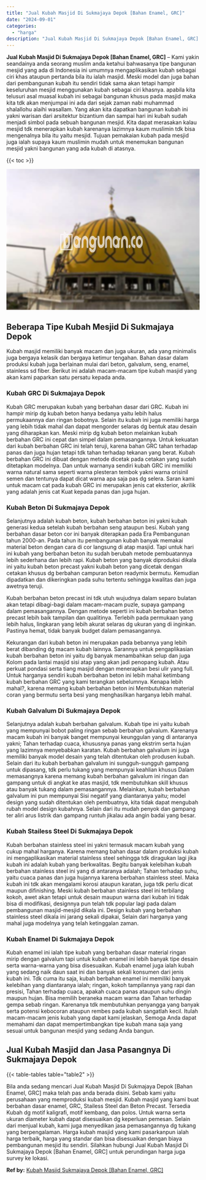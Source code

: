 ```yaml
---
title: "Jual Kubah Masjid Di Sukmajaya Depok [Bahan Enamel, GRC]"
date: "2024-09-01"
categories: 
  - "harga"
description: "Jual Kubah Masjid Di Sukmajaya Depok [Bahan Enamel, GRC]. Bila anda sedang mencari Jual Kubah Masjid Di Sukmajaya Depok [Bahan Enamel, GRC] maka telah pas..."
---
```


**Jual Kubah Masjid Di Sukmajaya Depok \[Bahan Enamel, GRC\]** – Kami yakin seandainya anda seorang muslim anda ketahui bahwasanya tipe bangunan mesjid yang ada di Indonesia ini umumnya mengaplikasikan kubah sebagai ciri khas ataupun pertanda bila itu ialah masjid. Meski model dan juga bahan dari pembangunan kubah itu sendiri tidak sama akan tetapi hampir keseluruhan mesjid menggunakan kubah sebagai ciri khasnya. apabila kita telusuri asal muasal kubah ini sebagai bangunan khusus pada masjid maka kita tdk akan menjumpai ini ada dari sejak zaman nabi muhammad shalallohu alaihi wasallam. Yang akan kita dapatkan bangunan kubah ini yakni warisan dari arsitektur bizantium dan sampai hari ini kubah sudah menjadi simbol pada sebuah bangunan mesjid. Kita dapat merasakan kalau mesjid tdk menerapkan kubah karenanya lazimnya kaum muslimin tdk bisa mengenalnya bila itu yaitu mesjid. Tujuan pemakaian kubah pada mesjid juga ialah supaya kaum muslimin mudah untuk menemukan bangunan mesjid yakni bangunan yang ada kubah di atasnya.

{{< toc >}}

![Jual Kubah Masjid Di Sukmajaya Depok [Bahan Enamel, GRC]](/images/jual-kubah-masjid-39.png)

## Beberapa Tipe Kubah Mesjid Di Sukmajaya Depok

Kubah masjid memiliki banyak macam dan juga ukuran, ada yang minimalis juga bergaya kelasik dan bergaya ketimur tengahan. Bahan dasar dalam produksi kubah juga berlainan mulai dari beton, galvalum, seng, enamel, stainless sd fiber. Berikut ini adalah macam-macam tipe kubah masjid yang akan kami paparkan satu persatu kepada anda.

### Kubah GRC Di Sukmajaya Depok

Kubah GRC merupakan kubah yang berbahan dasar dari GRC. Kubah ini hampir mirip dg kubah beton hanya bedanya yaitu lebih halus permukaannya dan ringan bobotnya. Selain itu kubah ini juga memiliki harga yang lebih tidak mahal dan dapat mengorder selaras dg bentuk atau desain yang diharapkan kan. Meski mirip dg kubah beton melainkan kubah berbahan GRC ini cepat dan simpel dalam pemasangannya. Untuk kekuatan dari kubah berbahan GRC ini telah teruji, karena bahan GRC tahan terhadap panas dan juga hujan tetapi tdk tahan terhadap tekanan yang berat. Kubah berbahan GRC ini dibuat dengan metode dicetak pada cetakan yang sudah ditetapkan modelnya. Dan untuk warnanya sendiri kubah GRC ini memiliki warna natural sama seperti warna plesteran tembok yakni warna orisinil semen dan tentunya dapat dicat warna apa saja pas dg selera. Saran kami untuk macam cat pada kubah GRC ini merupakan jenis cat eksterior, akrilik yang adalah jenis cat Kuat kepada panas dan juga hujan.

### Kubah Beton Di Sukmajaya Depok

Selanjutnya adalah kubah beton, kubah berbahan beton ini yakni kubah generasi kedua setelah kubah berbahan seng ataupun besi. Kubah yang berbahan dasar beton cor ini banyak diterapkan pada Era Pembangunan tahun 2000-an. Pada tahun itu pembangunan kubah banyak memakai material beton dengan cara di cor langsung di atap masjid. Tapi untuk hari ini kubah yang berbahan beton itu sudah berubah metode pembuatannya lebih sederhana dan lebih rapi. Kubah beton yang banyak diproduksi dikala ini yaitu kubah beton precast yakni kubah beton yang dicetak dengan cetakan khusus dg berbahan campuran beton readymix bermutu. Kemudian dipadatkan dan dikeringkan pada suhu tertentu sehingga kwalitas dan juga awetnya teruji.

Kubah berbahan beton precast ini tdk utuh wujudnya dalam separo bulatan akan tetapi dibagi-bagi dalam macam-macam puzle, supaya gampang dalam pemasangannya. Dengan metode seperti ini kubah berbahan beton precast lebih baik tampilan dan qualitinya. Terlebih pada permukaan yang lebih halus, lingkaran yang lebih akurat selaras dg ukuran yang di inginkan. Pastinya hemat, tidak banyak budget dalam pemasangannya.

Kekurangan dari kubah beton ini merupakan pada bebannya yang lebih berat dibanding dg macam kubah lainnya. Sarannya untuk pengaplikasian kubah berbahan beton ini yaitu dg banyak menambahkan selup dan juga Kolom pada lantai masjid sisi atap yang akan jadi penopang kubah. Atau perkuat pondasi serta tiang masjid dengan menerapkan besi ulir yang full. Untuk harganya sendiri kubah berbahan beton ini lebih mahal ketimbang kubah berbahan GRC yang kami terangkan sebelumnya. Kenapa lebih mahal?, karena memang kubah berbahan beton ini Membutuhkan material coran yang bermutu serta besi yang menghasilkan harganya lebih mahal.

### Kubah Galvalum Di Sukmajaya Depok

Selanjutnya adalah kubah berbahan galvalum. Kubah tipe ini yaitu kubah yang mempunyai bobot paling ringan sebab berbahan galvalum. Karenanya macam kubah ini banyak banget mempunyai keunggulan yang di antaranya yakni; Tahan terhadap cuaca, khususnya panas yang ekstrim serta hujan yang lazimnya menyebabkan karatan. Kubah berbahan galvalum ini juga memiliki banyak model desain yang telah ditentukan oleh produsen kubah. Selain dari itu kubah berbahan galvalum ini sungguh-sungguh gampang untuk dipasang, tdk perlu tukang yang mempunyai keahlian khusus Dalam memasangnya karena memang kubah berbahan galvalum ini ringan dan gampang untuk di angkat ke atas masjid, tdk membutuhkan skill khusus atau banyak tukang dalam pemasangannya. Melainkan, kubah berbahan galvalum ini pun mempunyai Sisi negatif yang diantaranya yaitu; model design yang sudah ditentukan oleh pembuatnya, kita tidak dapat mengubah rubah model design kubahnya. Selain dari itu mudah penyok dan gampang ter aliri arus listrik dan gampang runtuh jikalau ada angin badai yang besar.

### Kubah Stailess Steel Di Sukmajaya Depok

Kubah berbahan stainless steel ini yakni termasuk macam kubah yang cukup mahal harganya. Karena memang bahan dasar dalam produksi kubah ini mengaplikasikan material stainless steel sehingga tdk diragukan lagi jika kubah ini adalah kubah yang berkwalitas. Begitu banyak kelebihan kubah berbahan stainless steel ini yang di antaranya adalah; Tahan terhadap suhu, yaitu cuaca panas dan juga hujannya karena berbahan stainless steel. Maka kubah ini tdk akan mengalami korosi ataupun karatan, juga tdk perlu dicat maupun difinishing. Meski kubah berbahan stainless steel ini terbilang kokoh, awet akan tetapi untuk desain maupun warna dari kubah ini tidak bisa di modifikasi, designnya pun telah tdk popular lagi pada dalam pembangunan masjid-mesjid dikala ini. Design kubah yang berbahan stainless steel dikala ini jarang sekali dipakai, Selain dari harganya yang mahal juga modelnya yang telah ketinggalan zaman.

### Kubah Enamel Di Sukmajaya Depok

Kubah enamel ini ialah tipe kubah yang berbahan dasar material ringan mirip dengan galvalum tapi untuk kubah enamel ini lebih banyak tipe desain serta warna-warna yang bisa disesuaikan. Kubah enamel juga ialah kubah yang sedang naik daun saat ini dan banyak sekali konsumen dari jenis kubah ini. Tdk cuma itu saja, kubah berbahan enamel ini memiliki banyak kelebihan yang diantaranya ialah; ringan, kokoh tampilannya yang rapi dan presisi, Tahan terhadap cuaca, apakah cuaca panas ataupun suhu dingin maupun hujan. Bisa memilih beraneka macam warna dan Tahan terhadap gempa sebab ringan. Karenanya tdk membutuhkan penyangga yang banyak serta potensi kebocoran ataupun rembes pada kubah sangatlah kecil. Itulah macam-macam jenis kubah yang dapat kami jelaskan, Semoga Anda dapat memahami dan dapat mempertimbangkan tipe kubah mana saja yang sesuai untuk bangunan mesjid yang sedang Anda bangun.

## Jual Kubah Masjid dan Jasa Pasangnya Di Sukmajaya Depok

{{< table-tables table="table2" >}}

Bila anda sedang mencari Jual Kubah Masjid Di Sukmajaya Depok \[Bahan Enamel, GRC\] maka telah pas anda berada disini. Sebab kami yaitu perusahaan yang memproduksi kubah mesjid. Kubah masjid yang kami buat berbahan dasar enamel, GRC, Stailess Steel dan Beton Precast. Tersedia Kubah dg motif kaligrafi, motif kembang, dan polos. Untuk warna serta ukuran diameter kubah dapat disesuaikan dg keperluan pemesan. Selain dari menjual kubah, kami juga menyedikan jasa pemasangannya dg tukang yang berpengalaman. Harga kubah masjid yang kami pasarkanpun ialah harga terbaik, harga yang standar dan bisa disesuaikan dengan biaya pembangunan mesjid itu sendiri. Silahkan hubungi Jual Kubah Masjid Di Sukmajaya Depok \[Bahan Enamel, GRC\] untuk perundingan harga juga survey ke lokasi.

**Ref by:** [Kubah Masjid Sukmajaya Depok [Bahan Enamel, GRC]](https://id.wikipedia.org/wiki/Kubah)
